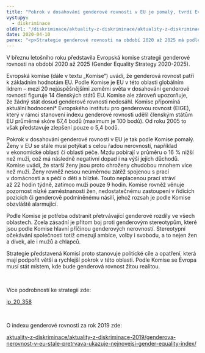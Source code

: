 ```yaml
---
title: "Pokrok v dosahování genderové rovnosti v EU je pomalý, tvrdí Evropská komise"
vystupy:
  - diskriminace
oldUrl: "/diskriminace/aktuality-z-diskriminace/aktuality-z-diskriminace-2020/pokrok-v-dosahovani-genderove-rovnosti-v-eu-je-pomaly-tvrdi-evropska-komise/"
date: 2020-04-10
perex: "<p>Strategie genderové rovnosti na období 2020 až 2025 má podle Evropské komise přispět k většímu a rychlejšímu pokroku.</p>"
---
```


<!-- imported from the old website -->

<p>V březnu letošního roku představila Evropská komise strategii genderové rovnosti na období 2020 až 2025 (Gender Equality Strategy 2020-2025). </p> <p>Evropská komise (dále v textu „Komise“) uvádí, že genderová rovnost patří k základním hodnotám EU. Podle Komise je EU v této oblasti globálním lídrem – mezi 20 nejúspěšnějšími zeměmi světa v dosahování genderové rovnosti figuruje 14 členských států EU. Komise ale zároveň upozorňuje, že žádný stát dosud genderové rovnosti nedosáhl. Komise připomíná aktuální hodnocení* Evropského institutu pro genderovou rovnost (EIGE), který v rámci stanovení indexu genderové rovnosti udělil členským státům EU průměrné skóre 67,4 bodů (maximum je 100 bodů). Od roku 2005 to však představuje zlepšení pouze o 5,4 bodů.</p> <p>Pokrok v dosahování genderové rovnosti v EU je tak podle Komise pomalý. Ženy v EU se stále musí potýkat s celou řadou nerovností, například v ekonomické oblasti či oblasti péče. Mzdu pobírají v průměru o 16 % nižší než muži, což má následně negativní dopad i na výši jejich důchodů. Komise uvádí, že starší ženy jsou proto ohroženy chudobou mnohem více než muži. Ženy rovněž nesou neúměrnou zátěž spojenou s prací v domácnosti a s péčí o děti a blízké. Touto neplacenou prací stráví až 22 hodin týdně, zatímco muži pouze 9 hodin. Komise rovněž věnuje pozornost nízké zaměstnanosti žen, nedostatečnému zastoupení v řídicích pozicích či genderově podmíněnému násilí, jehož rozsah je podle Komise obzvláště alarmující.</p> <p>Podle Komise je potřeba odstranit přetrvávající genderové rozdíly ve všech oblastech. Zcela zásadní je přitom boj proti genderovým stereotypům, které jsou podle Komise hlavní příčinou genderových nerovností. Stereotypní očekávání společnosti totiž omezují ambice, volby i svobodu, a to nejen žen a dívek, ale i mužů a chlapců. </p> <p>Strategie představená Komisí proto stanovuje politické cíle a opatření, která mají podpořit větší a rychlejší pokrok v této oblasti. Podle Komise se Evropa musí stát místem, kde bude genderová rovnost žitou realitou.</p> <p> </p> <p>Více podrobností ke strategii zde:</p> <p><a href="https://ec.europa.eu/commission/presscorner/detail/en/ip_20_358" target="_blank">ip_20_358</a></p> <p> </p> <p>O indexu genderové rovnosti za rok 2019 zde:</p> <p><a href="https://www.ochrance.cz/diskriminace/aktuality-z-diskriminace/aktuality-z-diskriminace-2019/genderova-nerovnost-v-eu-stale-pretrvava-ukazuje-nejnovejsi-gender-equality-index/">aktuality-z-diskriminace/aktuality-z-diskriminace-2019/genderova-nerovnost-v-eu-stale-pretrvava-ukazuje-nejnovejsi-gender-equality-index/</a></p>
